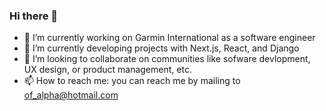 ### Hi there 👋

- 🔭 I’m currently working on Garmin International as a software engineer
- 🌱 I’m currently developing projects with Next.js, React, and Django
- 👯 I’m looking to collaborate on communities like sofware devlopment, UX design, or product management, etc.
- 📫 How to reach me: you can reach me by mailing to of_alpha@hotmail.com
